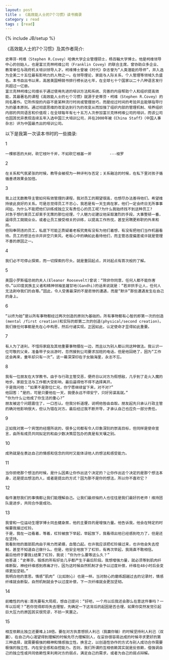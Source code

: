 ```yaml
---
layout: post
title : 《高效能人士的7个习惯》读书摘录
category : read
tags : [read]
---
```

{% include JB/setup %}

《高效能人士的7个习惯》及其作者简介:

	史蒂芬·柯维（Stephen R.Covey）哈佛大学企业管理硕士，杨百翰大学博士。他是柯维领导中心的创始人，也是富兰克林柯维公司（Franklin Covey）的联合主席，曾协助众多企业、教育单位与政府机关培训领导人才。柯维博士曾被《时代》杂志誉为“人类潜能的导师”，并入选为全美二十五位最有影响力的人物之一。在领导理论，家庭与人际关系，个人管理等领域久负盛名。本书自出书以来，高居美国畅销书排行榜长达七年，在全球七十个国家以二十八种语言发行共超过一亿册。
	富兰克林柯维公司擅长于通过使用先进的培训方法和系统、完善的内容帮助个人和组织提高效能，其最著名的课程《高效能人士的七个习惯》就源于史蒂芬・柯维（Stephen R.Covey）的同名著作。它所传授的内容不是某种流行时尚或管理技巧，而是经过时间的考验并且能够指导行为的基本原则。通过彻底思维的改变达到行为的改变从而加强了组织内部的管理机制、培养组织内部的共同语言和价值观；在全球每年有七十五万人次参加富兰克林柯维公司的培训，而该公司也因其优异表现连续五年入选中国三大培训公司，并在2000年被《China Staff》（中国人事杂志）评为中国最杰出的培训公司。

以下是我第一次读本书时的一些摘录:

1 

	一棵邪恶的大树，砍它枝叶千斧，不如砍它根基一斧        ---梭罗
 
2 

	在关系和气氛紧张的时候，教导会被视为一种评判与否定；关系融洽的时候，在私下里对孩子循循善诱效果会加倍。
 
3 

	我上过无数教导主管如何有效管理的课程，我对员工的期望很高，也想尽办法善待他们，希望维持彼此良好的关系。可是总觉得员工不忠心，我若是有一天生病在家，他们一定会终日无所事事闲扯。为什么不能把他们训练成独立又有责任心的员工呢?为什么我始终找不到这种员工?  
	对急于想约束员工却束手无策的那位经理，个人魅力论建议他采取激烈的手段，大事整顿一番，逼得员工兢兢业业。或者让员工接受相关的训练，以提高工作热忱，甚至另聘更称职的外来和尚。  
	但阳奉阴违的员工，私底下可能正质疑着老板究竟有没有为他们着想，有没有把他们当作机器看待。员工的想法也许并非空穴来风，老板心中的确如此看待他们，而主管态度偏差或许就是管理不善的原因之一。
 
4 

	我们必不可停止探索，而一切探索的尽头，就是重回起点，并对起点有首次般的了解。

5 
	
	美国小罗斯福总统的夫人(Eleanor Roosevelt)曾说：“除非你同意，任何人都不能伤害你。”以印度民族主义者和精神领袖圣雄甘地(Gandhi)的话来说就是：“若非拱手让人，任何人无法剥夺我们的自尊。”因此，令人受害最深的不是悲惨的遭遇，而是“默许”那些遭遇发生在自己的身上。
 
6 

	“以终为始”是以所有事物都经过两次创造的原则为基础的。所有事物都有心智的即第一次的创造(mental /first creation)和实际的即第二次的创造(physical/second creation)。我们做任何事都是先在心中构思，然后付诸实现。正因如此，认定使命才显得如此重要。
 
7 

	有人为了逐利，不惜将家庭及其他重要事物摆在一边，而且以为别人都认同这种做法。我认识一位可敬的父亲，准备带子女出游时，忽然接到公司要求加班的电话，但是他回绝了，因为“工作还会再来，童年却只有一次”。这一幕深深印在子女脑海里，永志不忘。

8 

	我有一位朋友在大学教书，由于与行政主管交恶，便终日以对方为假想敌，几乎到了走火入魔的地步。家庭生活与工作都大受影响，最后逼得他不得不选择离开。  
	于是我问他：“如果不是那位仁兄，你宁愿继续留下来，对不对?”  
	他回答：“是的，可是只要他在一天，我便永远不得安宁，只好另谋高就。”  
	“你为什么让他成了你生活的重心?”  
	朋友被这个问题震住了，一口否认。但我分析道理，说明他咎由自取。朋友起先只承认行政主管的确对他影响很大，但认为错在对方。最后经过我不断开导，才承认自己也应负一部分责任。
 
9 

	正如我对第一个宾馆的经理所说的，很多公司都有令人印象深刻的崇高目标，但同样是使命宣言，由所有成员共同拟定的和由少数决策层包办的真是有天壤之别。
 
10 

	成熟就是在表达自己的情感和信念的同时又能体谅他人的想法和感受能力。
 
11 
	
	当你拒绝那个想法的时候，是什么因素让你作出这个决定的？让你作出这个决定的是那个想法本身，还是提出想法的人，或者是提出的方式？因为那不是你的想法，所以你不喜欢它？
 
12 

	每件激怒我们的事情都让我们能理解自己。让我们最烦恼的人也往往是我们最好的老师！维持团队是进步，共同合作是成功。
 
13 

	我曾和一位运动生理学博士同去健身房，他的主要目的是增强力量。他告诉我，他会在特定的时候要我接过杠铃。  
	于是，我在一边看着，等着，杠铃被放下举起，举起放下，我看得出他已经感到吃力了，但是还在坚持。  
	我看到他的面部肌肉由于用力而紧绷，血管凸起。也许我应该把杠铃接过来，也许他会失去控制，甚至不知道自己做什么。但是，他安全地放下了杠铃，有再次举起，我简直不敢相信。  
	最后他终于要我i结果了杠铃，我说：“你为什么要等这么久？”  
	他答道：“史蒂芬，锻炼的所有好处几乎都产生于最后阶段。我想增强力量，就必须等到肌肉纤维断裂，神经纤维感到疼痛才行，因为这时候自然机制才会予以过度补偿，纤维在48小时后会变得更加坚韧。”  
	我明白他的意思。情感“肌肉”（比如耐心）也是一样。当对耐心的磨练超越过去的记录时，情感纤维就会断裂，自然机制就会予以过度补偿，下一次纤维就会更加坚韧。
 
14 

	前瞻性的内省:首先要有大局观，想自己提问：“好吧，一个月以后我还会那么在意这件事吗？一年以后呢？”若你觉得即将失去理智，先确定一下这背后的起因是否合理，如果你突然发觉引起巨大压力的原因其实很荒谬，不妨一笑置之。

15 

	相互依赖比独立还要难上10倍。要在对方执意想损人利己（我赢你输）的时候坚持利人利己（双赢），在自己内心渴望得到理解的时候先尽力理解别人，在妥协很容易达成的时候寻求更好的第三种选择，就需要极强的精神和情感独立性。换言之，以创造性协作的方式与别人成功合作需要极强的独立性、内在安全感和自控能力。否则，我们所谓的互相依赖其实就是反依赖，借强调自己的独立性或共同依赖性来利用对方的弱点，满足自己的需求，或者为自己的弱点辩解。
 
